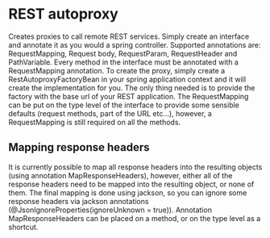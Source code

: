 # REST autoproxy
Creates proxies to call remote REST services.
Simply create an interface and annotate it as you would a spring controller. Supported annotations are: RequestMapping, Request body, RequestParam, RequestHeader and PathVariable. Every method in the interface must be annotated with a RequestMapping annotation. To create the proxy, simply create a RestAutoproxyFactoryBean in your spring application context and it will create the implementation for you. The only thing needed is to provide the factory with the base url of your REST application.
The RequestMapping can be put on the type level of the interface to provide some sensible defaults (request methods, part of the URL etc...), however, a RequestMapping is still required on all the methods.
## Mapping response headers
It is currently possible to map all response headers into the resulting objects (using annotation MapResponseHeaders), however, either all of the response headers need to be mapped into the resulting object, or none of them. The final mapping is done using jackson, so you can ignore some response headers via jackson annotations (@JsonIgnoreProperties(ignoreUnknown = true)).
Annotation MapResponseHeaders can be placed on a method, or on the type level as a shortcut.
